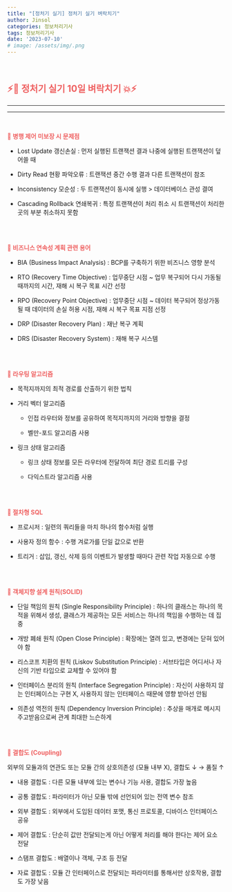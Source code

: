 ```yaml
---
title: "[정처기 실기] 정처기 실기 벼락치기"
author: Jinsol
categories: 정보처리기사
tags: 정보처리기사
date: '2023-07-10'
# image: /assets/img/.png
---
```


<br>

## <span style="color:#EF6262">**⚡🤪 정처기 실기 10일 벼락치기 💥⚡**</span>
<hr>
<hr>
<br>

<span style="color:#EF6262">**💢 병행 제어 미보장 시 문제점**</span>

- Lost Update 갱신손실 : 먼저 실행된 트랜잭션 결과 나중에 실행된 트랜잭션이 덮어쓸 때

- Dirty Read 현황 파악오류 : 트랜잭션 중간 수행 결과 다른 트랜잭션이 참조

- Inconsistency 모순성 : 두 트랜잭션이 동시에 실행 > 데이터베이스 관성 결여

- Cascading Rollback 연쇄복귀 : 특정 트랜잭션이 처리 취소 시 트랜잭션이 처리한 곳의 부분 취소하지 못함

<br>
<br>

<span style="color:#EF6262">**💢 비즈니스 연속성 계획 관련 용어**</span>

- BIA (Business Impact Analysis) : BCP를 구축하기 위한 비즈니스 영향 분석

- RTO (Recovery Time Objective) : 업무중단 시점 ~ 업무 복구되어 다시 가동될 때까지의 시간, 재해 시 복구 목표 시간 선정

- RPO (Recovery Point Objective) : 업무중단 시점 ~ 데이터 복구되어 정상가동될 때 데이터의 손실 허용 시점, 재해 시 복구 목표 지점 선정

- DRP (Disaster Recovery Plan) : 재난 복구 계획

- DRS (Disaster Recovery System) : 재해 복구 시스템

<br>
<br>

<span style="color:#EF6262">**💢 라우팅 알고리즘**</span>

- 목적지까지의 최적 경로를 산출하기 위한 법칙

- 거리 벡터 알고리즘
  
    - 인접 라우터와 정보를 공유하여 목적지까지의 거리와 방향을 결정

    - 벨만-포드 알고리즘 사용

- 링크 상태 알고리즘

    - 링크 상태 정보를 모든 라우터에 전달하여 최단 경로 트리를 구성

    - 다익스트라 알고리즘 사용

<br>
<br>

<span style="color:#EF6262">**💢 절차형 SQL**</span>

- 프로시저 : 일련의 쿼리들을 마치 하나의 함수처럼 실행

- 사용자 정의 함수 : 수행 겨로가를 단일 값으로 반환

- 트리거 : 삽입, 갱신, 삭제 등의 이벤트가 발생할 때마다 관련 작업 자동으로 수행

<br>
<br>

<span style="color:#EF6262">**💢 객체지향 설계 원칙(SOLID)**</span>

- 단일 책임의 원칙 (Single Responsibility Principle) : 하나의 클래스는 하나의 목적을 위해서 생성, 클래스가 제공하는 모든 서비스는 하나의 책임을 수행하는 데 집중

- 개방 폐쇄 원칙 (Open Close Principle) : 확장에는 열려 있고, 변경에는 닫혀 있어야 함

- 리스코프 치환의 원칙 (Liskov Substitution Principle) : 서브타입은 어디서나 자신의 기반 타입으로 교체할 수 있어야 함

- 인터페이스 분리의 원칙 (Interface Segregation Principle) : 자신이 사용하지 않는 인터페이스는 구현 X, 사용하지 않는 인터페이스 때문에 영향 받아선 안됨

- 의존성 역전의 원칙 (Dependency Inversion Principle) : 추상을 매개로 메시지 주고받음으로써 관계 최대한 느슨하게

<br>
<br>

<span style="color:#EF6262">**💢 결합도 (Coupling)**</span>

외부의 모듈과의 연관도 또는 모듈 간의 상호의존성 (모듈 내부 X), 결합도 ↓ → 품질 ↑

- 내용 결합도 : 다른 모듈 내부에 있는 변수나 기능 사용, 결합도 가장 높음

- 공통 결합도 : 파라미터가 아닌 모듈 밖에 선언되어 있는 전역 변수 참조

- 외부 결합도 : 외부에서 도입된 데이터 포맷, 통신 프로토콜, 디바이스 인터페이스 공유

- 제어 결합도 : 단순히 값만 전달되는게 아닌 어떻게 처리를 해야 한다는 제어 요소 전달

- 스탬프 결합도 : 배열이나 객체, 구조 등 전달

- 자료 결합도 : 모듈 간 인터페이스로 전달되는 파라미터를 통해서만 상호작용, 결합도 가장 낮음